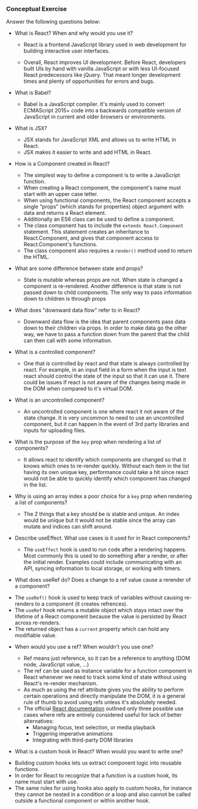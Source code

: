 ### Conceptual Exercise

Answer the following questions below:

- What is React? When and why would you use it?

	* React is a frontend JavaScript library used in web development for building interactive user interfaces. 
	
	* Overall, React improves UI development. Before React, developers built UIs by hand with vanilla JavaScript or with less UI-focused React predecessors like jQuery. That meant longer development times and plenty of opportunities for errors and bugs. 

- What is Babel?

	* Babel is a JavaScript compiler. It's mainly used to convert ECMAScript 2015+ code into a backwards compatible version of JavaScript in current and older browsers or environments. 

- What is JSX?

	* JSX stands for JavaScript XML and allows us to write HTML in React.
	* JSX makes it easier to write and add HTML in React.

- How is a Component created in React?

	* The simplest way to define a component is to write a JavaScript function.
	* When creating a React component, the component's name must start with an upper case letter.
	* When using functional components, the React component accepts a single “props” (which stands for properties) object argument with data and returns a React element.
	* Additionally an ES6 class can be used to define a component.
	* The class component has to include the `extends React.Component` statement. This statement creates an inheritance to React.Component, and gives that component access to React.Component's functions.
	* The class component also requires a `render()` method used to return the HTML.	

- What are some difference between state and props?

	* State is mutable whereas props are not. When state is changed a component is re-rendered. Another difference is that state is not passed down to child components. The only way to pass information down to children is through props

- What does "downward data flow" refer to in React?

	* Downward data flow is the idea that parent components pass data down to their children via props. In order to make data go the other way, we have to pass a function down from the parent that the child can then call with some information.

- What is a controlled component?
	* One that is controlled by react and that state is always controlled by react. For example, in an input field in a form when the input is text react should control the state of the input so that it can use it. There could be issues if react is not aware of the changes being made in the DOM when compared to it's virtual DOM.

- What is an uncontrolled component?
	* An uncontrolled component is one where react it not aware of the state change. It is very uncommon to need to use an uncontrolled component, but it can happen in the event of 3rd party libraries and inputs for uploading files.

- What is the purpose of the `key` prop when rendering a list of components?
	* It allows react to identify which components are changed so that it knows which ones to re-render quickly. Without each item in the list having its own unique key, performance could take a hit since react would not be able to quickly identify which component has changed in the list.

- Why is using an array index a poor choice for a `key` prop when rendering a list of components?

 	* The 2 things that a key should be is stable and unique. An index would be unique but it would not be stable since the array can mutate and indices can shift around.

- Describe useEffect.  What use cases is it used for in React components?

	* The `useEffect` hook is used to run code after a rendering happens. Most commonly this is used to do something after a render, or after the initial render. Examples could
include communicating with an API, syncing information to local storage, or working with timers.

- What does useRef do?  Does a change to a ref value cause a rerender of a component?

* The `useRef()` hook is used to keep track of variables without causing re-renders to a component (it creates refrences).
* The `useRef` hook returns a mutable object which stays intact over the lifetime of a React component because the value is persisted by React across re-renders. 
* The returned object has a `current` property which can hold any modifiable value.

- When would you use a ref? When wouldn't you use one?
	* Ref means just reference, so it can be a reference to anything (DOM node, JavaScript value, ...)
	* The ref can be used as instance variable for a function component in React whenever we need to track some kind of state without using React's re-render mechanism.
	* As much as using the ref attribute gives you the ability to perform certain operations and directly manipulate the DOM, it is a general rule of thumb to avoid using refs unless it's absolutely needed. 
	* The official [React documentation](https://reactjs.org/docs/refs-and-the-dom.html) outlined only three possible use cases where refs are entirely considered useful for lack of better alternatives:
		* Managing focus, text selection, or media playback
		* Triggering imperative animations
		* Integrating with third-party DOM libraries

- What is a custom hook in React? When would you want to write one?

 * Building custom hooks lets us extract component logic into reusable functions.
 * In order for React to recognize that a function is a custom hook, its name must start with use. 
 * The same rules for using hooks also apply to custom hooks, for instance they cannot be nested in a condition or a loop and also cannot be called outside a functional component or within another hook.
